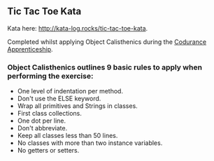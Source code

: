 ## Tic Tac Toe Kata

Kata here: http://kata-log.rocks/tic-tac-toe-kata.

Completed whilst applying Object Calisthenics during the [Codurance Apprenticeship](www.codurance.com).

### Object Calisthenics outlines 9 basic rules to apply when performing the exercise:

- One level of indentation per method.
- Don't use the ELSE keyword.
- Wrap all primitives and Strings in classes.
- First class collections.
- One dot per line.
- Don't abbreviate.
- Keep all classes less than 50 lines.
- No classes with more than two instance variables.
- No getters or setters.
